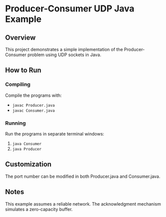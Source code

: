 # Producer-Consumer UDP Java Example

## Overview
This project demonstrates a simple implementation of the Producer-Consumer problem using UDP sockets in Java.

## How to Run

### Compiling
Compile the programs with:
- `javac Producer.java`
- `javac Consumer.java`

### Running
Run the programs in separate terminal windows:
1. `java Consumer`
2. `java Producer`

## Customization
The port number can be modified in both Producer.java and Consumer.java.

## Notes
This example assumes a reliable network. The acknowledgment mechanism simulates a zero-capacity buffer.

